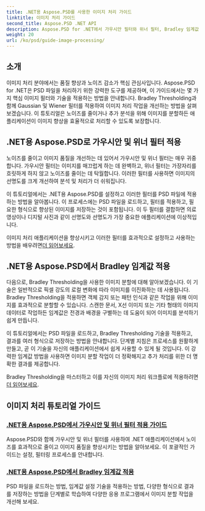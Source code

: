 ```yaml
---
title: .NET용 Aspose.PSD를 사용한 이미지 처리 가이드
linktitle: 이미지 처리 가이드
second_title: Aspose.PSD .NET API
description: Aspose.PSD for .NET에서 가우시안 필터와 위너 필터, Bradley 임계값을 적용하여 더 나은 이미지 처리와 분할을 수행하는 방법을 알아보세요.
weight: 20
url: /ko/psd/guide-image-processing/
---
```

## 소개

이미지 처리 분야에서는 품질 향상과 노이즈 감소가 핵심 관심사입니다. Aspose.PSD for .NET은 PSD 파일을 처리하기 위한 강력한 도구를 제공하며, 이 가이드에서는 몇 가지 핵심 이미지 필터와 기술을 적용하는 방법을 안내합니다. Bradley Thresholding과 함께 Gaussian 및 Wiener 필터를 적용하여 이미지 처리 작업을 개선하는 방법을 살펴보겠습니다. 이 튜토리얼은 노이즈를 줄이거나 추가 분석을 위해 이미지를 분할하든 애플리케이션이 이미지 향상을 효율적으로 처리할 수 있도록 보장합니다.

## .NET용 Aspose.PSD로 가우시안 및 위너 필터 적용

노이즈를 줄이고 이미지 품질을 개선하는 데 있어서 가우시안 및 위너 필터는 매우 귀중합니다. 가우시안 필터는 이미지를 매끄럽게 하는 데 완벽하고, 위너 필터는 가장자리를 흐릿하게 하지 않고 노이즈를 줄이는 데 탁월합니다. 이러한 필터를 사용하면 이미지의 선명도를 크게 개선하여 분석 및 처리가 더 쉬워집니다.

이 튜토리얼에서는 .NET용 Aspose.PSD를 설정하고 이러한 필터를 PSD 파일에 적용하는 방법을 알아봅니다. 이 프로세스에는 PSD 파일을 로드하고, 필터를 적용하고, 필요한 형식으로 향상된 이미지를 저장하는 것이 포함됩니다. 이 두 필터를 결합하면 의료 영상이나 디지털 사진과 같이 선명도와 선명도가 가장 중요한 애플리케이션에 이상적입니다.

 이미지 처리 애플리케이션을 향상시키고 이러한 필터를 효과적으로 설정하고 사용하는 방법을 배우려면[더 읽어보세요](./guide-to-apply-gaussian-wiener-filters/).

## .NET용 Aspose.PSD에서 Bradley 임계값 적용

다음으로, Bradley Thresholding을 사용한 이미지 분할에 대해 알아보겠습니다. 이 기술은 일반적으로 픽셀 강도의 로컬 변화에 따라 이미지를 이진화하는 데 사용됩니다. Bradley Thresholding을 적용하면 객체 감지 또는 패턴 인식과 같은 작업을 위해 이미지를 효과적으로 분할할 수 있습니다. 스캔한 문서, X선 이미지 또는 기타 형태의 이미지 데이터로 작업하든 임계값은 전경과 배경을 구별하는 데 도움이 되어 이미지를 분석하기 쉽게 만듭니다.

이 튜토리얼에서는 PSD 파일을 로드하고, Bradley Thresholding 기술을 적용하고, 결과를 여러 형식으로 저장하는 방법을 안내합니다. 단계별 지침은 프로세스를 원활하게 만들고, 곧 이 기술을 자신의 애플리케이션에서 쉽게 사용할 수 있게 될 것입니다. 이 강력한 임계값 방법을 사용하면 이미지 분할 작업이 더 정확해지고 추가 처리를 위한 더 명확한 결과를 제공합니다.

Bradley Thresholding을 마스터하고 이를 자신의 이미지 처리 워크플로에 적용하려면[더 읽어보세요](./apply-bradley-thresholding/).

## 이미지 처리 튜토리얼 가이드
### [.NET용 Aspose.PSD에서 가우시안 및 위너 필터 적용 가이드](./guide-to-apply-gaussian-wiener-filters/)
Aspose.PSD와 함께 가우시안 및 위너 필터를 사용하여 .NET 애플리케이션에서 노이즈를 효과적으로 줄이고 이미지 품질을 향상시키는 방법을 알아보세요. 이 포괄적인 가이드는 설정, 필터링 프로세스를 안내합니다.
### [.NET용 Aspose.PSD에서 Bradley 임계값 적용](./apply-bradley-thresholding/)
PSD 파일을 로드하는 방법, 임계값 설정 기술을 적용하는 방법, 다양한 형식으로 결과를 저장하는 방법을 단계별로 학습하여 다양한 응용 프로그램에서 이미지 분할 작업을 개선해 보세요.